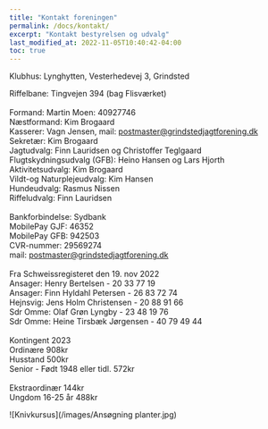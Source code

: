 ```yaml
---
title: "Kontakt foreningen"
permalink: /docs/kontakt/
excerpt: "Kontakt bestyrelsen og udvalg"
last_modified_at: 2022-11-05T10:40:42-04:00
toc: true
---
```

Klubhus: Lynghytten, Vesterhedevej 3, Grindsted<br />

Riffelbane: Tingvejen 394 (bag Flisværket)<br />
<br />
Formand: Martin Moen: 40927746<br />
Næstformand: Kim Brogaard<br />
Kasserer: Vagn Jensen, mail: postmaster@grindstedjagtforening.dk<br />
Sekretær: Kim Brogaard<br />
Jagtudvalg: Finn Lauridsen og Christoffer Teglgaard<br />
Flugtskydningsudvalg (GFB): Heino Hansen og Lars Hjorth<br />
Aktivitetsudvalg: Kim Brogaard<br />
Vildt-og Naturplejeudvalg: Kim Hansen<br />
Hundeudvalg: Rasmus Nissen<br />
Riffeludvalg: Finn Lauridsen<br />
<br />
Bankforbindelse: Sydbank<br />
MobilePay GJF: 46352<br />
MobilePay GFB: 942503<br />
CVR-nummer: 29569274<br />
mail: postmaster@grindstedjagtforening.dk<br />
<br />
Fra Schweissregisteret den 19. nov 2022<br />
Ansager: Henry Bertelsen - 20 33 77 19<br />
Ansager: Finn Hyldahl Petersen - 26 83 72 74<br />
Hejnsvig: Jens Holm Christensen - 20 88 91 66<br />
Sdr Omme: Olaf Grøn Lyngby - 23 48 19 76<br />
Sdr Omme: Heine Tirsbæk Jørgensen - 40 79 49 44<br />
<br />
Kontingent 2023<br />
Ordinære	908kr<br />
Husstand	500kr<br />
Senior - Født 1948 eller tidl. 572kr<br />	
Ekstraordinær	144kr<br />
Ungdom 16-25 år	488kr<br />

![Knivkursus](/images/Ansøgning planter.jpg)
